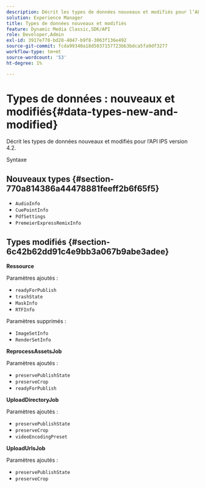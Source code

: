 ```yaml
---
description: Décrit les types de données nouveaux et modifiés pour l’API IPS version 4.2.
solution: Experience Manager
title: Types de données nouveaux et modifiés
feature: Dynamic Media Classic,SDK/API
role: Developer,Admin
exl-id: 3917e778-bd28-4047-b9f8-3063f136e492
source-git-commit: fcda99340a18d5037157723bb3bdca5fa9df3277
workflow-type: tm+mt
source-wordcount: '53'
ht-degree: 1%

---
```


# Types de données : nouveaux et modifiés{#data-types-new-and-modified}

Décrit les types de données nouveaux et modifiés pour l’API IPS version 4.2.

Syntaxe

## Nouveaux types {#section-770a814386a44478881feeff2b6f65f5}

* `AudioInfo`
* `CuePointInfo`
* `PdfSettings`
* `PremeierExpressRemixInfo`

## Types modifiés {#section-6c42b62dd91c4e9bb3a067b9abe3adee}

**Ressource**

Paramètres ajoutés :

* `readyForPublish`
* `trashState`
* `MaskInfo`
* `RTFInfo`

Paramètres supprimés :

* `ImageSetInfo`
* `RenderSetInfo`

**ReprocessAssetsJob**

Paramètres ajoutés :

* `preservePublishState`
* `preserveCrop`
* `readyForPublish`

**UploadDirectoryJob**

Paramètres ajoutés :

* `preservePublishState`
* `preserveCrop`
* `videoEncodingPreset`

**UploadUrlsJob**

Paramètres ajoutés :

* `preservePublishState`
* `preserveCrop`
